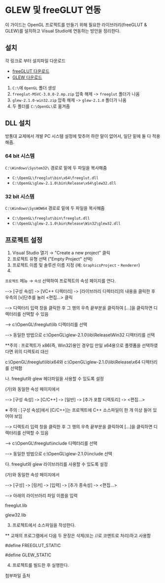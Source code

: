 # GLEW 및 freeGLUT 연동
이 가이드는 OpenGL 프로젝트를 만들기 위해 필요한 라이브러리(freeGLUT & GLEW)를 설치하고 Visual Studio에 연동하는 방안을 정리한다.

## 설치
각 링크로 부터 설치파일 다운로드
- [freeGLUT 다운로드](https://www.transmissionzero.co.uk/software/freeglut-devel/)
- [GLEW 다운로드](http://glew.sourceforge.net/)

1. `C:\`에 `OpenGL` 폴더 생성
2. `freeglut-MSVC-3.0.0-2.mp.zip` 압축 해제 -> `freeglut` 폴더가 나옴
3. `glew-2.1.0-win32.zip` 압축 해제 -> `glew-2.1.0` 폴더가 나옴
4. 두 폴더를 `C:\OpenGL\`로 옮겨줌

## DLL 설치
방통대 교제에서 개발 PC 시스템 설정에 맞추어 하란 말이 없어서, 일단 밑에 둘 다 적용해줌.

### 64 bit 시스템
`C:\Windows\System32\` 경로로 밑에 두 파일을 복사해줌
- `C:\OpenGL\freeglut\bin\x64\freeglut.dll`
- `C:\OpenGL\glew-2.1.0\bin\Release\x64\glew32.dll`

### 32 bit 시스템
`C:\Windows\SysWOW64` 경로로 밑에 두 파일을 복사해줌
- `C:\OpenGL\freeglut\bin\freeglut.dll`
- `C:\OpenGL\glew-2.1.0\bin\Release\Win32\glew32.dll`

## 프로젝트 설정
1. Visual Studio 열기 $\rightarrow$ "Create a new project" 클릭
2. 프로젝트 유형 선택 ("Empty Project" 선택) 
3. 프로젝트 이름 및 솔루션 이름 지정 (예: `GraphicsProject` - `Renderer`)
4. 

`프로젝트` 메뉴 $\rightarrow$  `속성` 선택하여 프로젝트의 속성 페이지를 연다.

--> [구성 속성] -> [VC++ 디렉터리] -> [라이브러리 디렉터리]의 내용을 클릭한 후 우측의 [v]단추를 눌러 <편집...> 클릭

--> 디렉터리 입력 창을 클릭한 후 그 행의 우측 끝부분을 클릭하여 [...]을 클릭하면 디렉터리를 선택할 수 있음

--> c:\OpenGL\freeglut\lib 디렉터리를 선택

--> 동일한 방법으로 c:\OpenGL\glew-2.1.0\lib\Release\Win32 디렉터리를 선택



**주의 : 프로젝트가 x86(즉, Win32)용인 경우임 만일 x64용으로 플렛폼을 선택하였다면 위의 디렉토리 대신

c:\OpenGL\freeglut\lib\x64와 c:\OpenGL\glew-2.1.0\lib\Release\x64 디렉터리를 선택함



나. freeglut와 glew 헤더파일을 사용할 수 있도록 설정



(가)와 동일한 속성 페이지에서

--> [구성 속성] -> [C/C++] -> [일반] -> [추가 포함 디렉토리] -> <편집...>

   ※ 주의 : [구성 속성]에서 [C/C++]는 프로젝트에 C++ 소스파일이 한 개 이상 들어 있어야 보임

--> 디렉토리 입력 창을 클릭한 후 그 행의 우측 끝부분을 클릭하여 [...]을 클릭하면 디렉터리를 선택할 수 있음

--> c:\OpenGL\freeglut\include 디렉터리를 선택

--> 동일한 방법으로 c:\OpenGL\glew-2.1.0\include 선택



다. freeglut와 glew 라이브러리를 사용할 수 있도록 설정



(가)와 동일한 속성 페이지에서

--> [구성] -> [링커] -> [입력] -> [추가 종속성] -> <편집...>

--> 아래의 라이브러리 파일 이름을 입력

freeglut.lib

glew32.lib



3. 프로젝트에서 소스파일을 작성한다.

** 교재의 프로그램에서 다음 두 문장은 삭제(또는 //로 코멘트로 처리)하고 사용함



  #define FREEGLUT_STATIC

  #define GLEW_STATIC



4. 프로젝트를 빌드한 후 실행한다.



첨부파일 출처